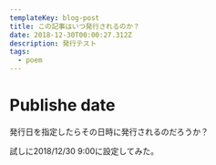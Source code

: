 ```yaml
---
templateKey: blog-post
title: この記事はいつ発行されるのか？
date: 2018-12-30T00:00:27.312Z
description: 発行テスト
tags:
  - poem
---
```

# Publishe date
発行日を指定したらその日時に発行されるのだろうか？

試しに2018/12/30 9:00に設定してみた。
